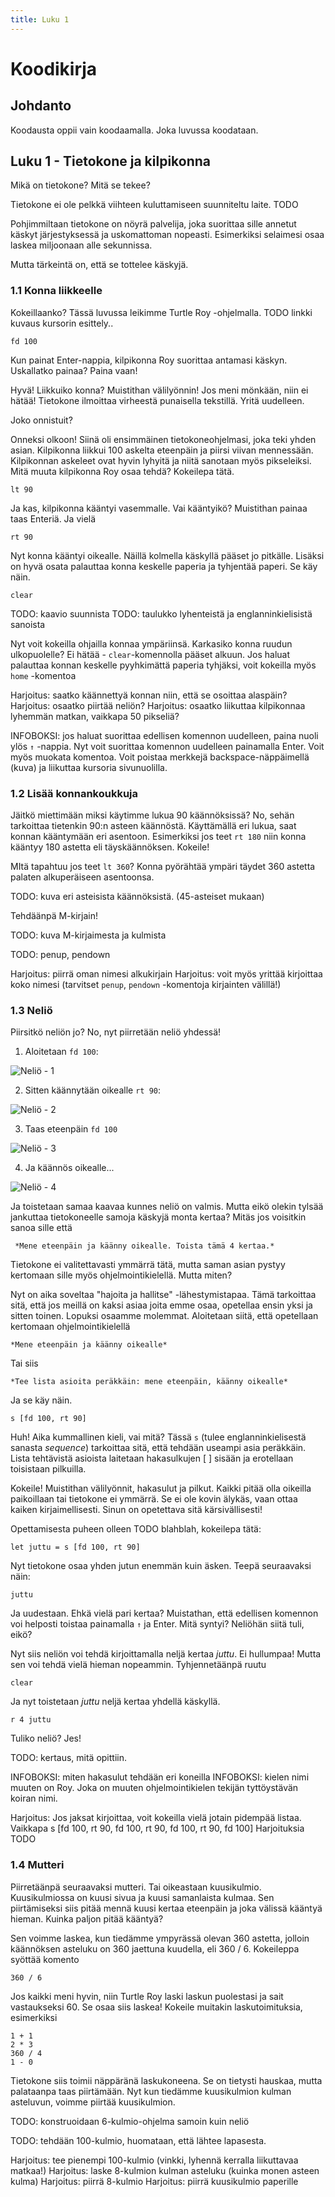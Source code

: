 ```yaml
--- 
title: Luku 1
---
```


# Koodikirja

## Johdanto

Koodausta oppii vain koodaamalla. Joka luvussa koodataan.

## Luku 1 - Tietokone ja kilpikonna

Mikä on tietokone? Mitä se tekee?

Tietokone ei ole pelkkä viihteen kuluttamiseen suunniteltu laite. TODO

Pohjimmiltaan tietokone on nöyrä palvelija, joka suorittaa sille annetut käskyt järjestyksessä ja uskomattoman nopeasti. Esimerkiksi selaimesi osaa laskea miljoonaan alle sekunnissa.

Mutta tärkeintä on, että se tottelee käskyjä.

### 1.1 Konna liikkeelle

Kokeillaanko? Tässä luvussa leikimme Turtle Roy -ohjelmalla. TODO linkki kuvaus kursorin esittely..

    fd 100

Kun painat Enter-nappia, kilpikonna Roy suorittaa antamasi käskyn. Uskallatko painaa?  Paina vaan!

Hyvä! Liikkuiko konna? Muistithan välilyönnin! Jos meni mönkään, niin ei hätää! Tietokone ilmoittaa virheestä punaisella tekstillä. Yritä uudelleen.

Joko onnistuit?

Onneksi olkoon! Siinä oli ensimmäinen tietokoneohjelmasi, joka teki yhden asian. Kilpikonna liikkui 100 askelta eteenpäin ja piirsi viivan mennessään. Kilpikonnan askeleet ovat hyvin lyhyitä ja niitä sanotaan myös pikseleiksi. Mitä muuta kilpikonna Roy osaa tehdä? Kokeilepa tätä.

    lt 90

Ja kas, kilpikonna kääntyi vasemmalle. Vai kääntyikö? Muistithan painaa taas Enteriä.  Ja vielä

    rt 90

Nyt konna kääntyi oikealle. Näillä kolmella käskyllä pääset jo pitkälle. Lisäksi on hyvä osata palauttaa konna keskelle paperia ja tyhjentää paperi. Se käy näin.

    clear

TODO: kaavio suunnista
TODO: taulukko lyhenteistä ja englanninkielisistä sanoista

Nyt voit kokeilla ohjailla konnaa ympäriinsä. Karkasiko konna ruudun ulkopuolelle? Ei hätää - `clear`-komennolla pääset alkuun. Jos haluat palauttaa konnan keskelle pyyhkimättä paperia tyhjäksi, voit kokeilla myös `home` -komentoa

Harjoitus: saatko käännettyä konnan niin, että se osoittaa alaspäin?
Harjoitus: osaatko piirtää neliön?
Harjoitus: osaatko liikuttaa kilpikonnaa lyhemmän matkan, vaikkapa 50 pikseliä?

INFOBOKSI: jos haluat suorittaa edellisen komennon uudelleen, paina nuoli ylös `↑` -nappia. Nyt voit suorittaa komennon uudelleen painamalla Enter. Voit myös muokata komentoa. Voit poistaa merkkejä backspace-näppäimellä (kuva) ja liikuttaa kursoria sivunuolilla.

### 1.2 Lisää konnankoukkuja

Jäitkö miettimään miksi käytimme lukua 90 käännöksissä? No, sehän tarkoittaa tietenkin 90:n asteen käännöstä. Käyttämällä eri lukua, saat konnan kääntymään eri asentoon. Esimerkiksi jos teet `rt 180` niin konna kääntyy 180 astetta eli täyskäännöksen. Kokeile!

MItä tapahtuu jos teet `lt 360`? Konna pyörähtää ympäri täydet 360 astetta palaten alkuperäiseen asentoonsa.

TODO: kuva eri asteisista käännöksistä. (45-asteiset mukaan)

Tehdäänpä M-kirjain!

TODO: kuva M-kirjaimesta ja kulmista

TODO: penup, pendown

Harjoitus: piirrä oman nimesi alkukirjain
Harjoitus: voit myös yrittää kirjoittaa koko nimesi (tarvitset `penup`, `pendown` -komentoja kirjainten välillä!)

### 1.3 Neliö

Piirsitkö neliön jo? No, nyt piirretään neliö yhdessä!

1. Aloitetaan `fd 100`:

![Neliö - 1](images/nelio_1.png)
 
2. Sitten käännytään oikealle `rt 90`:

![Neliö - 2](images/nelio_2.png)

3. Taas eteenpäin `fd 100`

![Neliö - 3](images/nelio_3.png)

4. Ja käännös oikealle...

![Neliö - 4](images/nelio_4.png)

Ja toistetaan samaa kaavaa kunnes neliö on valmis. Mutta eikö olekin tylsää jankuttaa tietokoneelle samoja käskyjä monta kertaa? Mitäs jos voisitkin sanoa sille että


     *Mene eteenpäin ja käänny oikealle. Toista tämä 4 kertaa.*


Tietokone ei valitettavasti ymmärrä tätä, mutta saman asian pystyy kertomaan sille myös ohjelmointikielellä. Mutta miten? 


Nyt on aika soveltaa "hajoita ja hallitse" -lähestymistapaa. Tämä tarkoittaa sitä, että jos meillä on kaksi asiaa joita emme osaa, opetellaa ensin yksi ja sitten toinen. Lopuksi osaamme molemmat. Aloitetaan siitä, että opetellaan kertomaan ohjelmointikielellä


    *Mene eteenpäin ja käänny oikealle*

Tai siis

    *Tee lista asioita peräkkäin: mene eteenpäin, käänny oikealle*

Ja se käy näin.

    s [fd 100, rt 90]

Huh! Aika kummallinen kieli, vai mitä? Tässä `s` (tulee englanninkielisestä sanasta *sequence*) tarkoittaa sitä, että tehdään useampi asia peräkkäin. Lista tehtävistä asioista laitetaan hakasulkujen [ ] sisään ja erotellaan toisistaan pilkuilla.

Kokeile! Muistithan välilyönnit, hakasulut ja pilkut. Kaikki pitää olla oikeilla paikoillaan tai tietokone ei ymmärrä. Se ei ole kovin älykäs, vaan ottaa kaiken kirjaimellisesti. Sinun on opetettava sitä kärsivällisesti!

Opettamisesta puheen olleen TODO blahblah, kokeilepa tätä:

    let juttu = s [fd 100, rt 90]

Nyt tietokone osaa yhden jutun enemmän kuin äsken. Teepä seuraavaksi näin:

    juttu

Ja uudestaan. Ehkä vielä pari kertaa? Muistathan, että edellisen komennon voi helposti toistaa painamalla `↑` ja Enter. Mitä syntyi? Neliöhän siitä tuli, eikö?

Nyt siis neliön voi tehdä kirjoittamalla neljä kertaa *juttu*. Ei hullumpaa! Mutta sen voi tehdä vielä hieman nopeammin. Tyhjennetäänpä ruutu

    clear

Ja nyt toistetaan *juttu* neljä kertaa yhdellä käskyllä.

    r 4 juttu

Tuliko neliö? Jes!

TODO: kertaus, mitä opittiin.


INFOBOKSI: miten hakasulut tehdään eri koneilla
INFOBOKSI: kielen nimi muuten on Roy. Joka on muuten ohjelmointikielen tekijän tyttöystävän koiran nimi.


Harjoitus: Jos jaksat kirjoittaa, voit kokeilla vielä jotain pidempää listaa. Vaikkapa
    s [fd 100, rt 90, fd 100, rt 90, fd 100, rt 90, fd 100] 
Harjoituksia TODO


### 1.4 Mutteri

Piirretäänpä seuraavaksi mutteri. Tai oikeastaan kuusikulmio. Kuusikulmiossa on kuusi sivua ja kuusi samanlaista kulmaa. Sen piirtämiseksi siis pitää mennä kuusi kertaa eteenpäin ja joka välissä kääntyä hieman. Kuinka paljon pitää kääntyä?

Sen voimme laskea, kun tiedämme ympyrässä olevan 360 astetta, jolloin käännöksen asteluku on 360 jaettuna kuudella, eli 360 / 6. Kokeileppa syöttää komento

    360 / 6

Jos kaikki meni hyvin, niin Turtle Roy laski laskun puolestasi ja sait vastaukseksi 60. Se osaa siis laskea! Kokeile muitakin laskutoimituksia, esimerkiksi

    1 + 1
    2 * 3
    360 / 4
    1 - 0

Tietokone siis toimii näppäränä laskukoneena. Se on tietysti hauskaa, mutta palataanpa taas piirtämään. Nyt kun tiedämme kuusikulmion kulman asteluvun, voimme piirtää kuusikulmion.

TODO: konstruoidaan 6-kulmio-ohjelma samoin kuin neliö

TODO: tehdään 100-kulmio, huomataan, että lähtee lapasesta.

Harjoitus: tee pienempi 100-kulmio (vinkki, lyhennä kerralla liikuttavaa matkaa!)
Harjoitus: laske 8-kulmion kulman asteluku (kuinka monen asteen kulma)
Harjoitus: piirrä 8-kulmio
Harjoitus: piirrä kuusikulmio paperille
